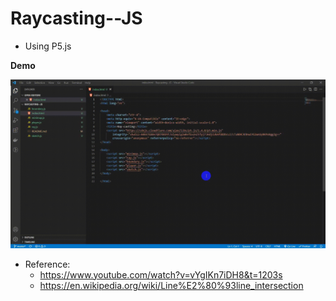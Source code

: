 # Raycasting--JS

- Using P5.js

**Demo**

![til](./ray_demo.gif)

- Reference:
  - https://www.youtube.com/watch?v=vYgIKn7iDH8&t=1203s
  - https://en.wikipedia.org/wiki/Line%E2%80%93line_intersection
